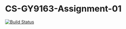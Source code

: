 # CS-GY9163-Assignment-01

[![Build Status](https://travis-ci.org/qb1ng/CS-GY9163-Assignment-01.svg?branch=master)](https://travis-ci.org/qb1ng/CS-GY9163-Assignment-01)
